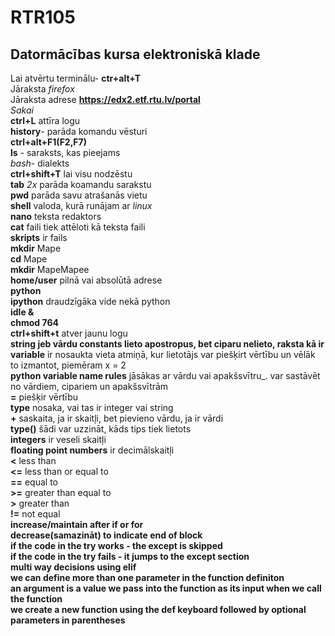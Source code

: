 # RTR105        
## Datormācības kursa elektroniskā klade  
Lai atvērtu terminālu- **ctr+alt+T**  
Jāraksta *firefox*    
Jāraksta adrese **https://edx2.etf.rtu.lv/portal**     
*Sakai*  
**ctrl+L** attīra logu  
**history**- parāda komandu vēsturi  
**ctrl+alt+F1(F2,F7)**  
**ls** - saraksts, kas pieejams  
*bash*- dialekts  
**ctrl+shift+T** lai visu nodzēstu   
**tab** *2x* parāda koamandu sarakstu  
**pwd** parāda savu atrašanās vietu  
**shell** valoda, kurā runājam ar *linux*  
**nano** teksta redaktors  
**cat** faili tiek attēloti kā teksta faili  
**skripts** ir fails  
**mkdir** Mape  
**cd** Mape  
**mkdir** MapeMapee  
**home/user** pilnā vai absolūtā adrese  
**python**  
**ipython** draudzīgāka vide nekā python  
**idle &**  
**chmod 764**  
**ctrl+shift+t** atver jaunu logu  
**string jeb vārdu constants lieto apostropus, bet ciparu nelieto, raksta kā ir**  
**variable** ir nosaukta vieta atmiņā, kur lietotājs var piešķirt vērtību un vēlāk to izmantot, piemēram x = 2  
**python variable name rules** jāsākas ar vārdu vai apakšsvītru_. var sastāvēt no vārdiem, cipariem un apakšsvītrām  
**=** piešķir vērtību  
**type** nosaka, vai tas ir integer vai string  
**+** saskaita, ja ir skaitļi, bet pievieno vārdu, ja ir vārdi  
**type()** šādi var uzzināt, kāds tips tiek lietots  
**integers** ir veseli skaitļi  
**floating point numbers** ir decimālskaitļi  
**<** less than  
**<=** less than or equal to  
**==** equal to  
**>=** greater than equal to  
**>** greater than  
**!=** not equal  
**increase/maintain after if or for**  
**decrease(samazināt) to indicate end of block**  
**if the code in the try works - the except is skipped**  
**if the code in the try fails - it jumps to the except section**  
**multi way decisions using elif**  
**we can define more than one parameter in the function definiton**  
**an argument is a value we pass into the function as its input when we call the function**  
**we create a new function using the def keyboard followed by optional parameters in parentheses**  

